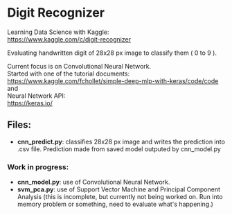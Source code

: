 # Digit Recognizer

Learning Data Science with Kaggle: <br />
https://www.kaggle.com/c/digit-recognizer

Evaluating handwritten digit of  28x28 px image to classify them ( 0 to 9 ).

Current focus is on Convolutional Neural Network. <br />
Started with one of the tutorial documents: <br />
https://www.kaggle.com/fchollet/simple-deep-mlp-with-keras/code/code
and <br />
Neural Network API:<br />
https://keras.io/

## Files:
* **cnn_predict.py**: classifies 28x28 px image and writes the prediction into .csv file. Prediction made from saved model outputed by cnn_model.py </br>
### Work in progress:
* **cnn_model.py**: use of Convolutional Neural Network. <br />
* **svm_pca.py**: use of Support Vector Machine and Principal Component Analysis (this is incomplete, but currently not being worked on. Run into memory problem or something, need to evaluate what's happening.)

